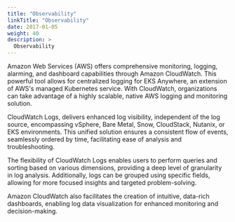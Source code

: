 ```yaml
---
title: "Observability"
linkTitle: "Observability"
date: 2017-01-05
weight: 40
description: >
  Observability
---
```


Amazon Web Services (AWS) offers comprehensive monitoring, logging, alarming, and dashboard capabilities through Amazon CloudWatch. This powerful tool allows for centralized logging for EKS Anywhere, an extension of AWS's managed Kubernetes service. With CloudWatch, organizations can take advantage of a highly scalable, native AWS logging and monitoring solution.

CloudWatch Logs, delivers enhanced log visibility, independent of the log source, encompassing vSphere, Bare Metal, Snow, CloudStack, Nutanix, or EKS environments. This unified solution ensures a consistent flow of events, seamlessly ordered by time, facilitating ease of analysis and troubleshooting.

The flexibility of CloudWatch Logs enables users to perform queries and sorting based on various dimensions, providing a deep level of granularity in log analysis. Additionally, logs can be grouped using specific fields, allowing for more focused insights and targeted problem-solving.

Amazon CloudWatch also facilitates the creation of intuitive, data-rich dashboards, enabling log data visualization for enhanced monitoring and decision-making.
